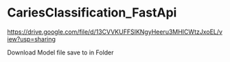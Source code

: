 ﻿# CariesClassification_FastApi

https://drive.google.com/file/d/13CVVKUFFSIKNgyHeeru3MHICWtzJxoEL/view?usp=sharing

Download Model file save to in Folder
